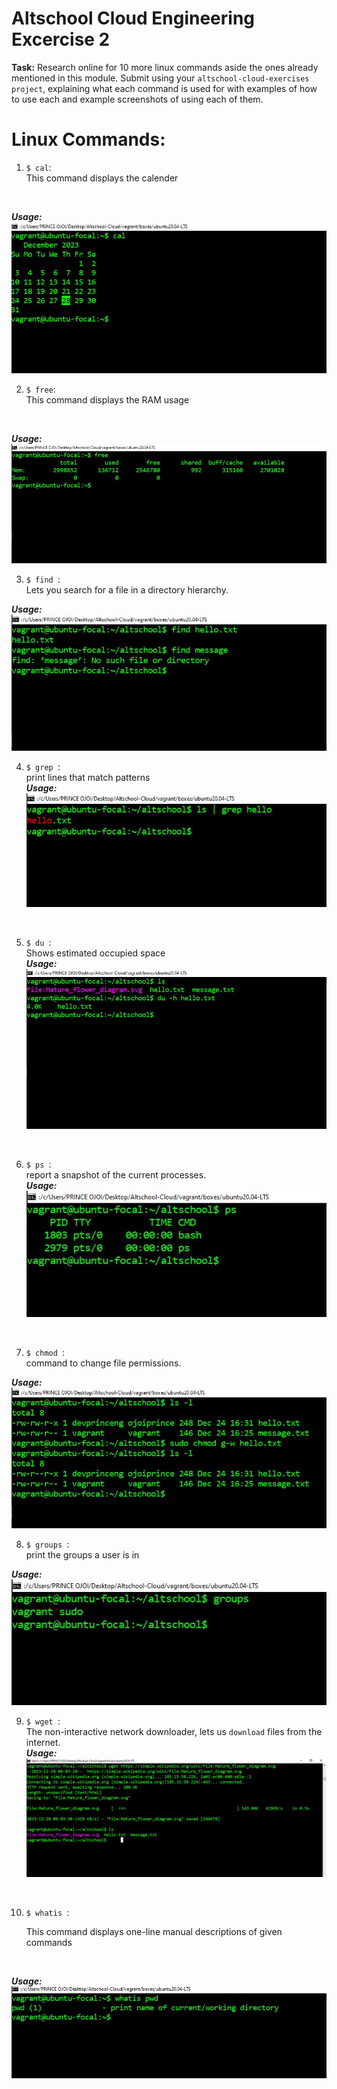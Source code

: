 # Altschool Cloud Engineering Excercise 2

**Task:** Research online for 10 more linux commands aside the ones already mentioned in this module. Submit using your `altschool-cloud-exercises project`, explaining what each command is used for with examples of how to use each and example screenshots of using each of them.

# Linux Commands:

1. ```$ cal```: <br />This command displays the calender
<br/>

**_Usage:_**<br/>
![cal command](./images/cal.JPG)
<br/>

2. ```$ free```:<br/>This command displays the RAM usage
<br/>

**_Usage:_**<br/>
![free command](./images/free.JPG)
<br/>

3. ```$ find ```:<br/>
   Lets you search for a file in a directory hierarchy.
   <br/>

**_Usage:_**<br/>
![find command](./images/find.JPG)
<br/>

4. ```$ grep ```:<br/>
   print lines that match patterns<br/>
**_Usage:_**<br/>
![grep command](./images/grep.JPG)
<br/>

5. ```$ du ```: <br/>
   Shows estimated occupied space<br/>
**_Usage:_**<br/>
![du command](./images/du.JPG)
<br/>

6. ```$ ps ```:<br/>
   report a snapshot of the current processes.<br/>
**_Usage:_**<br/>
![ps command](./images/ps.JPG)
<br/>

7. ```$ chmod ```:<br/>
   command to change file permissions.<br/>

**_Usage:_**<br/>
![chmod command](./images/chmod.JPG)
<br/>

8. ```$ groups ```:<br/>
   print the groups a user is in
   <br/>

**_Usage:_**</br>
![groups command](./images/groups.JPG)
<br/>

9. ```$ wget ```:<br/>
   The non-interactive network downloader, lets us `download` files from the internet.
   <br/>
**_Usage:_** <br/>
![wget command](./images/wget.JPG)
<br/>

10. ```$ whatis ```:<br/>
    <p>This command displays one-line manual descriptions of given commands</p>
    <br/>
**_Usage:_** <br/>
![whatis command](./images/whatis.JPG)
<br/>